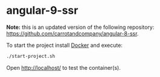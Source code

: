 # angular-9-ssr

**Note:** this is an updated version of the following repository: https://github.com/carrotandcompany/angular-8-ssr.

To start the project install [Docker](https://www.docker.com/) and execute:

```bash
./start-project.sh
```

Open [http://localhost/](http://localhost) to test the container(s).

